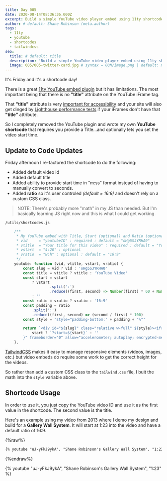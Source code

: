 ```yaml
---
title: Day 005
date: 2020-08-14T08:36:36.000Z
excerpt: Build a simple YouTube video player embed using 11ty shortcodes and TailwindCSS
author: # default: Shane Robinson (meta.author)
tags:
  - 11ty
  - youtube
  - shortcodes
  - tailwindcss
seo:
  title: # default: title
  description: 'Build a simple YouTube video player embed using 11ty shortcodes and TailwindCSS' # default: meta.description
  image: 005/005-twitter-card.jpg # syntax = 00N/image.png | default: meta.image
---
```


It's Friday and it's a shortcode day!

There is a great [11ty YouTube embed plugin](https://www.npmjs.com/package/eleventy-plugin-youtube-embed) but it has limitations. The most important being that there is no **"title"** attribute on the YouTube iFrame tag.

That **"title"** attribute is very [important for accessibility](https://developer.mozilla.org/en-US/docs/Web/HTML/Element/iframe#Accessibility_concern) and your site will also get dinged by [Lighthouse performance tests](https://developers.google.com/web/tools/lighthouse) if your iFrames don't have that **"title"** attribute.

So I completely removed the YouTube plugin and wrote my own **YouTube shortcode** that requires you provide a Title...and optionally lets you set the video start time.

## Update to Code Updates

Friday afternoon I re-factored the shortcode to do the following:

- Added default video id
- Added default title
- Added ability to provide start time in "m:ss" format instead of having to manually convert to seconds.
- Added **ratio** so it's user controled *(default = 16:9)* and doesn't rely on a custom CSS class. 

> NOTE: There's probably more "math" in my JS than needed. But I'm basically learning JS right now and this is what I could get working. 

`/utils/shortcodes.js`

```js
	/**
	 * My YouTube embed with Title, Start (optional) and Ratio (optional)
	 * vid     = "youtubeID" : required : default = "oHg5SJYRHA0"
	 * vtitle  = "Your title for this video" : required : default = "YouTube Video"
	 * vstart  = "4:20" : optional
	 * vratio  = "w:h" : optional : default = "16:9"
	 */
	youtube: function (vid, vtitle, vstart, vratio) {
		const slug = vid ? vid : 'oHg5SJYRHA0'
		const title = vtitle ? vtitle : 'YouTube Video'
		const start = vstart
			? vstart
					.split(':')
					.reduce((first, second) => Number(first) * 60 + Number(second))
			: ''
		const ratio = vratio ? vratio : '16:9'
		const padding = ratio
			.split(':')
			.reduce((first, second) => (second / first) * 100)
		const style = 'style="padding-bottom:' + padding + '%"'

		return `<div id="${slug}" class="relative w-full" ${style}><iframe class="absolute top-0 bottom-0 left-0 right-0 w-full h-full" width="100%" height="100%" title="${title}" src="https://www.youtube.com/embed/${slug}${
			start ? `?start=${start}` : ''
		}" frameborder="0" allow="accelerometer; autoplay; encrypted-media; gyroscope; picture-in-picture" allowfullscreen loading="lazy"></iframe></div>`
	},
```

[TailwindCSS](https://tailwindcss.com) makes it easy to manage responsive elements (videos, images, etc.) but video embeds do require some work to get the correct height for the videos.

So rather than add a custom CSS class to the `tailwind.css` file, I buit the math into the `style` variable above. 

## Shortcode Usage

In order to use it, you just copy the YouTube video ID and use it as the first value in the shortcode. The second value is the title.

Here's an example using my video from 2013 where I demo my design and build for a **Gallery Wall System**. It will start at 1:23 into the video and have a default ratio of 16:9. 

{%raw%}
```html
{% youtube "uJ-yFkJ9ykA", "Shane Robinson's Gallery Wall System", "1:23" %}
```
{%endraw%}

{% youtube "uJ-yFkJ9ykA", "Shane Robinson's Gallery Wall System", "1:23" %}
